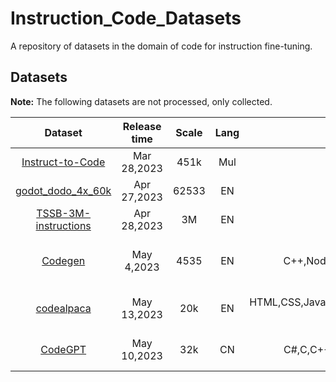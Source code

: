 # Instruction_Code_Datasets

A repository of datasets in the domain of code for instruction fine-tuning.

## Datasets
**Note:**
The following datasets are not processed, only collected.

Dataset                                                                                           | Release time | Scale        | Lang  | Programming Lang | Task |
| :---:                                                                                             |    :----:    |        :---: |  :---:|         :---:    |:---: |
| [Instruct-to-Code](https://huggingface.co/datasets/Graverman/Instruct-to-Code)                    | Mar 28,2023  | 451k         | Mul   |   python…et al.  |et al.| 
| [godot_dodo_4x_60k](https://github.com/minosvasilias/godot-dodo/tree/main/data/godot_dodo_4x_60k) |  Apr 27,2023 |    62533     | EN    |    GDScript      |Code Generation|
|[TSSB-3M-instructions ](https://huggingface.co/datasets/zirui3/TSSB-3M-instructions)               | Apr 28,2023  | 3M           | EN    |python…et al.     |Code bugfix|
|[Codegen](https://github.com/teknium1/GPTeacher/tree/main/Codegen)                                 | May 4,2023   |4535          | EN    |C++,Node.js,Python,shell script,Java,JavaScript,et al.| Code Generation,Code Summary,QA et al.|
|[codealpaca](https://github.com/sahil280114/codealpaca/tree/master)                                | May 13,2023  |20k           | EN    |  HTML,CSS,Java,SQL,Python,JavaScript,JSX,C++,Swift,Ruby,PHP,et al.      | Code Generation,Code Search et al.|
|[CodeGPT](https://github.com/zxx000728/CodeGPT)                                                    |  May 10,2023 |32k           | CN    |C#,C,C++,Go,Java,JavaScript,PHP,Python,Ruby,et al.|Code Generation,Code Search, QA el al.|